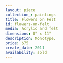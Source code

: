 ```yaml
---
layout: piece
collection_: paintings
title: Flowers on Felt
id: flowers-on-felt
media: Acrylic and felt
dimensions: 8" x 11"
description: Monotype.
price: $75
create_date: 2011
availability: sold
---
```

